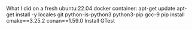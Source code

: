 What I did on a fresh ubuntu:22.04 docker container:
    apt-get update
    apt-get install -y 
        locales
        git
        python-is-python3
        python3-pip
        gcc-9
    pip install
        cmake==3.25.2
        conan==1.59.0
    Install GTest 